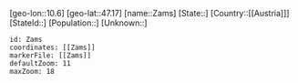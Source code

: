 ﻿---
location: [47.17,10.6]
mapzoom: [7,12] 
mapmarker: city 
type: City
tags:
- geo/City


SpocWebEntityId: 35779
isDeleted: false
confidential: public

---
[geo-lon::10.6]
[geo-lat::47.17]
[name::Zams]
[State::]
[Country::[[Austria]]]
[StateId::]
[Population::]
[Unknown::]


```leaflet
id: Zams
coordinates: [[Zams]]
markerFile: [[Zams]]
defaultZoom: 11 
maxZoom: 18
```
